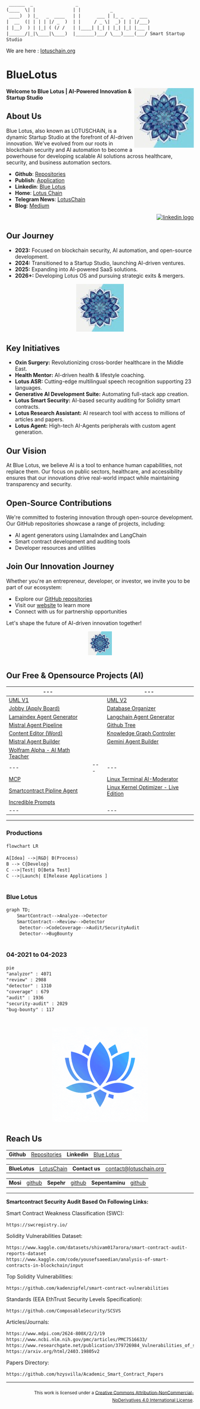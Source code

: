 ```ascii
 ______  _                _                           
(____  \| |              | |           _              
 ____)  ) |_   _  ____   | |      ___ | |_ _   _  ___ 
|  __  (| | | | |/ _  )  | |     / _ \|  _) | | |/___)
| |__)  ) | |_| ( (/ /   | |____| |_| | |_| |_| |___ |
|______/|_|\____|\____)  |_______)___/ \___)____(___/ Smart Startup Studio
```
We are here : [lotuschain.org](https://lotuschain.org)

# BlueLotus

<img src="https://github.com/blue-lotus-org/.github/blob/main/profile/BlueLotus.jpg" align="right"
     alt="BlueLotus" width="160" height="160">

**Welcome to Blue Lotus | AI-Powered Innovation & Startup Studio**

## About Us

Blue Lotus, also known as LOTUSCHAiN, is a dynamic Startup Studio at the forefront of AI-driven innovation. We've evolved from our roots in blockchain security and AI automation to become a powerhouse for developing scalable AI solutions across healthcare, security, and business automation sectors.

<!--[**LotusChain Product**] - [shoot pitch](https://github.com/blue-lotus-org/lotus-products)-->

- **Github**: [Repositories](https://github.com/blue-lotus-org)
- **Publish**: [Application](https://github.com/blue-lotus-lab)
- **Linkedin**: [Blue Lotus](https://www.linkedin.com/company/bluelotus-corp)
- **Home**: [Lotus Chain](https://lotuschain.org)
- **Telegram News**: [LotusChain](https://t.me/lotuschain_org)
- **Blog**: [Medium](https://lotuschain.medium.com/)
<div align="right">
  <a href="https://www.linkedin.com/company/bluelotus-corp" target="_blank">
    <img src="https://raw.githubusercontent.com/maurodesouza/profile-readme-generator/master/src/assets/icons/social/linkedin/default.svg" width="52" height="40" alt="linkedin logo"  />
  </a>
</div>

## Our Journey

- **2023:** Focused on blockchain security, AI automation, and open-source development.
- **2024:** Transitioned to a Startup Studio, launching AI-driven ventures.
- **2025:** Expanding into AI-powered SaaS solutions.
- **2026+:** Developing Lotus OS and pursuing strategic exits & mergers.

<p align="center">
  <a href="https://github.com/blue-lotus-org">
    <img src="https://github.com/blue-lotus-org/.github/blob/main/profile/BlueLotus.jpg"
         alt="BlueLotus" width="128" height="128">
  </a>
</p>

## Key Initiatives

- **Oxin Surgery:** Revolutionizing cross-border healthcare in the Middle East.
- **Health Mentor:** AI-driven health & lifestyle coaching.
- **Lotus ASR:** Cutting-edge multilingual speech recognition supporting 23 languages.
- **Generative AI Development Suite:** Automating full-stack app creation.
- **Lotus Smart Security:** AI-based security auditing for Solidity smart contracts.
- **Lotus Research Assistant:** AI research tool with access to millions of articles and papers.
- **Lotus Agent:** High-tech AI-Agents peripherals with custom agent generation.

## Our Vision

At Blue Lotus, we believe AI is a tool to enhance human capabilities, not replace them. Our focus on public sectors, healthcare, and accessibility ensures that our innovations drive real-world impact while maintaining transparency and security.

## Open-Source Contributions

We're committed to fostering innovation through open-source development. Our GitHub repositories showcase a range of projects, including:

- AI agent generators using LlamaIndex and LangChain
- Smart contract development and auditing tools
- Developer resources and utilities

## Join Our Innovation Journey

Whether you're an entrepreneur, developer, or investor, we invite you to be part of our ecosystem:

- Explore our [GitHub repositories](https://github.com/orgs/blue-lotus-org/repositories)
- Visit our [website](https://lotuschain.org/) to learn more
- Connect with us for partnership opportunities

Let's shape the future of AI-driven innovation together!

<p align="center">
  <a href="https://github.com/blue-lotus-org">
    <img src="https://github.com/blue-lotus-org/.github/blob/main/profile/BlueLotus.jpg"
         alt="BlueLotus" width="64" height="64">
  </a>
</p>

[GitHub]: https://github.com/blue-lotus-org
[Linkedin]: https://github.com/blue-lotus-org

#

## Our Free & Opensource Projects (AI)
|---||---|
|---|---|---|
| [UML V1](https://github.com/blue-lotus-org/UML) || [UML V2](https://github.com/blue-lotus-org/UML-v2) |
| [Jobby (Apply Board)](https://github.com/blue-lotus-org/jobby) || [Database Organizer](https://github.com/blue-lotus-org/Database-Organizer) |
| [Lamaindex Agent Generator](https://github.com/blue-lotus-org/LamaGen) || [Langchain Agent Generator](https://github.com/blue-lotus-org/LangGen) |
| [Mistral Agent Pipeline](https://github.com/blue-lotus-org/Agent-Pipeline) || [Github Tree](https://github.com/blue-lotus-org/mistree) |
| [Content Editor (Word)](https://github.com/blue-lotus-org/mistral-content-editor) || [Knowledge Graph Controler](https://github.com/blue-lotus-org/knowledge) |
| [Mistral Agent Builder](https://github.com/blue-lotus-org/mistral-agent-builder) || [Gemini Agent Builder](https://github.com/blue-lotus-org/gemini-agent-generator) |
| [Wolfram Alpha - AI Math Teacher](https://github.com/blue-lotus-org/wolfram-gen) ||  |
|---|---|---|
| [MCP](https://github.com/blue-lotus-org/MCP) || [Linux Terminal AI-Moderator](https://github.com/blue-lotus-org/mysterminal) |
| [Smartcontract Pipline Agent](https://github.com/blue-lotus-org/Smartcontract-AI-Agentic-System) || [Linux Kernel Optimizer - Live Edition](https://github.com/blue-lotus-org/LinuxKernelOptimization) |
| [Incredible Prompts](https://github.com/blue-lotus-org/prompt) ||  |
|---||---|

---

### Productions 
```mermaid
flowchart LR

A[Idea] -->|R&D| B(Process)
B --> C{Develop}
C -->|Test| D[Beta Test]
C -->|Launch| E[Release Applications ]
```

#

### Blue Lotus
```mermaid
graph TD;
    SmartContract-->Analyze-->Detector
    SmartContract-->Review-->Detector
     Detector-->CodeCoverage-->Audit/SecurityAudit
     Detector-->BugBounty
```

#

### 04-2021 to 04-2023
```mermaid
pie
"analyzor" : 4071
"review" : 2988
"detector" : 1310
"coverage" : 679
"audit" : 1936
"security-audit" : 2029
"bug-bounty" : 117
```

#

<div align="center">
 <img src="https://github.com/blue-lotus-org/.github/blob/main/profile/BlueLotusLogo.gif"
         alt="BlueLotus" width="256" height="256">
</div>

## Reach Us

|||||
| --- | --- | --- | --- |
| **Github** | [Repositories](https://github.com/blue-lotus-org) | **Linkedin** | [Blue Lotus](https://www.linkedin.com/company/bluelotus-corp) |

|||||
| --- | --- | --- | --- |
| **BlueLotus** | [LotusChain](https://lotuschain.org) | **Contact us** | <contact@lotuschain.org> |

|||||||
| --- | --- | --- | --- | --- | --- |
| **Mosi** | [github](https://github.com/mosi-sol) | **Sepehr** | [github](https://github.com/sepehr310) | **Sepentaminu** | [github](https://github.com/sepentaminu) |

---

**Smartcontract Security Audit Based On Following Links:**


Smart Contract Weakness Classification (SWC):

    https://swcregistry.io/

Solidity Vulnerabilities Dataset:

    https://www.kaggle.com/datasets/shivam017arora/smart-contract-audit-reports-dataset
    https://www.kaggle.com/code/yousefsaeedian/analysis-of-smart-contracts-in-blockchain/input

Top Solidity Vulnerabilities:

    https://github.com/kadenzipfel/smart-contract-vulnerabilities

Standards (EEA EthTrust Security Levels Specification):

    https://github.com/ComposableSecurity/SCSVS

Articles/Journals:

    https://www.mdpi.com/2624-800X/2/2/19
    https://www.ncbi.nlm.nih.gov/pmc/articles/PMC7516633/
    https://www.researchgate.net/publication/379726984_Vulnerabilities_of_smart_contracts_and_mitigation_schemes_A_Comprehensive_Survey
    https://arxiv.org/html/2403.19805v2

Papers Directory:

    https://github.com/hzysvilla/Academic_Smart_Contract_Papers



---

<div align="right">
     <sub>
          This work is licensed under a <a rel="license" href="http://creativecommons.org/licenses/by-nc-nd/4.0/">Creative Commons Attribution-NonCommercial-NoDerivatives 4.0 International License</a>.
     </sub>
</div>
